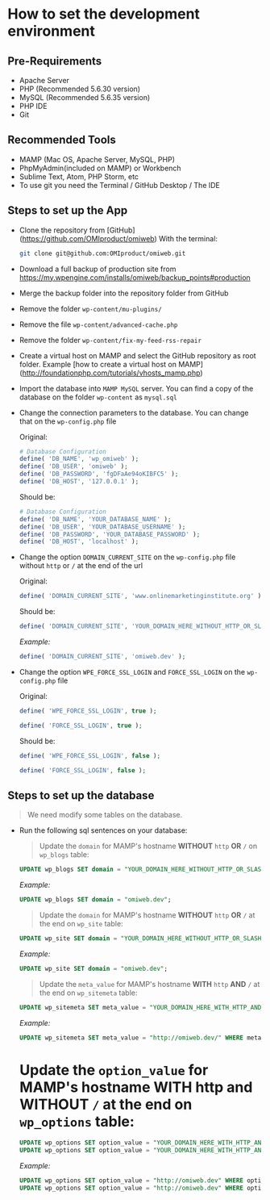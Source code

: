 # How to set the development environment

## Pre-Requirements

- Apache Server
- PHP (Recommended 5.6.30 version)
- MySQL (Recommended 5.6.35 version)
- PHP IDE
- Git

## Recommended Tools

- MAMP (Mac OS, Apache Server, MySQL, PHP)
- PhpMyAdmin(included on MAMP) or Workbench
- Sublime Text, Atom, PHP Storm, etc
- To use git you need the Terminal / GitHub Desktop / The IDE

## Steps to set up the App

- Clone the repository from [GitHub] (https://github.com/OMIproduct/omiweb)
    With the terminal:

    ```sh
    git clone git@github.com:OMIproduct/omiweb.git

    ```
- Download a full backup of production site from https://my.wpengine.com/installs/omiweb/backup_points#production
- Merge the backup folder into the repository folder from GitHub
- Remove the folder `wp-content/mu-plugins/`
- Remove the file `wp-content/advanced-cache.php`
- Remove the folder `wp-content/fix-my-feed-rss-repair`
- Create a virtual host on MAMP and select the GitHub repository as root folder. Example [how to create a virtual host on MAMP] (http://foundationphp.com/tutorials/vhosts_mamp.php)
- Import the database into `MAMP MySQL` server. You can find a copy of the database on the folder `wp-content` as `mysql.sql`
- Change the connection parameters to the database. You can change that on the `wp-config.php` file

    Original:
    ```php
    # Database Configuration
    define( 'DB_NAME', 'wp_omiweb' );
    define( 'DB_USER', 'omiweb' );
    define( 'DB_PASSWORD', 'fgDFaAe94oKIBFC5' );
    define( 'DB_HOST', '127.0.0.1' );
    ```

    Should be:
    ```php
    # Database Configuration
    define( 'DB_NAME', 'YOUR_DATABASE_NAME' );
    define( 'DB_USER', 'YOUR_DATABASE_USERNAME' );
    define( 'DB_PASSWORD', 'YOUR_DATABASE_PASSWORD' );
    define( 'DB_HOST', 'localhost' );
    ```
- Change the option `DOMAIN_CURRENT_SITE` on the `wp-config.php` file without `http` or `/` at the end of the url

    Original:
    ```php
    define( 'DOMAIN_CURRENT_SITE', 'www.onlinemarketinginstitute.org' );
    ```

    Should be:
    ```php
    define( 'DOMAIN_CURRENT_SITE', 'YOUR_DOMAIN_HERE_WITHOUT_HTTP_OR_SLASH_AT_THE_END' );
    ```

    _Example:_
    ```php
    define( 'DOMAIN_CURRENT_SITE', 'omiweb.dev' );
    ```
- Change the option `WPE_FORCE_SSL_LOGIN` and `FORCE_SSL_LOGIN` on the `wp-config.php` file

    Original:
    ```php
    define( 'WPE_FORCE_SSL_LOGIN', true );

    define( 'FORCE_SSL_LOGIN', true );
    ```

    Should be:
    ```php
    define( 'WPE_FORCE_SSL_LOGIN', false );

    define( 'FORCE_SSL_LOGIN', false );
    ```

## Steps to set up the database

> We need modify some tables on the database.

- Run the following sql sentences on your database:

    > Update the `domain` for MAMP's hostname **WITHOUT** `http` **OR** `/` on `wp_blogs` table:

    ```sql
    UPDATE wp_blogs SET domain = "YOUR_DOMAIN_HERE_WITHOUT_HTTP_OR_SLASH_AT_THE_END";
    ```

    _Example:_
    ```sql
    UPDATE wp_blogs SET domain = "omiweb.dev";
    ```

    > Update the `domain` for MAMP's hostname **WITHOUT** `http` **OR** `/` at the end on `wp_site` table:

    ```sql
    UPDATE wp_site SET domain = "YOUR_DOMAIN_HERE_WITHOUT_HTTP_OR_SLASH_AT_THE_END";
    ```

    _Example:_
    ```sql
    UPDATE wp_site SET domain = "omiweb.dev";
    ```

    > Update the `meta_value` for MAMP's hostname **WITH** `http` **AND** `/` at the end on `wp_sitemeta` table:

    ```sql
    UPDATE wp_sitemeta SET meta_value = "YOUR_DOMAIN_HERE_WITH_HTTP_AND_SLASH_AT_THE_END" WHERE meta_id = 14;
    ```

    _Example:_
    ```sql
    UPDATE wp_sitemeta SET meta_value = "http://omiweb.dev/" WHERE meta_id = 14;
    ```

    # Update the `option_value` for MAMP's hostname **WITH** http and **WITHOUT** `/` at the end on `wp_options` table:

    ```sql
    UPDATE wp_options SET option_value = "YOUR_DOMAIN_HERE_WITH_HTTP_AND_WITHOUT_SLASH_AT_THE_END" WHERE option_id = 1;
    UPDATE wp_options SET option_value = "YOUR_DOMAIN_HERE_WITH_HTTP_AND_WITHOUT_SLASH_AT_THE_END" WHERE option_id = 2;
    ```

    _Example:_
    ```sql
    UPDATE wp_options SET option_value = "http://omiweb.dev" WHERE option_id = 1;
    UPDATE wp_options SET option_value = "http://omiweb.dev" WHERE option_id = 2;
    ```
